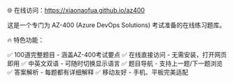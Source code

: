 🌐 在线访问：https://xiaonaofua.github.io/az400

这是一个专门为 AZ-400 (Azure DevOps Solutions) 考试准备的在线练习题库。

🔥 特色功能：

✅ 100道完整题目 - 涵盖AZ-400考试要点
✅ 在线直接访问 - 无需安装，打开网页即用
✅ 中英文双语 - 可随时切换显示语言
✅ 题目导航 - 支持上一题/下一题浏览
✅ 答案解析 - 每题都有详细解释
✅ 移动友好 - 手机、平板完美适配
